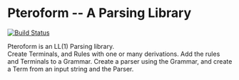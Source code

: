 Pteroform -- A Parsing Library
==========

[![Build Status](https://travis-ci.org/profolsen/pteroform.svg?branch=master)](https://travis-ci.org/profolsen/pteroform)

Pteroform is an LL(1) Parsing library.  
Create Terminals, and Rules with one or many derivations.
Add the rules and Terminals to a Grammar.
Create a parser using the Grammar,
and create a Term from an input string and the Parser.

